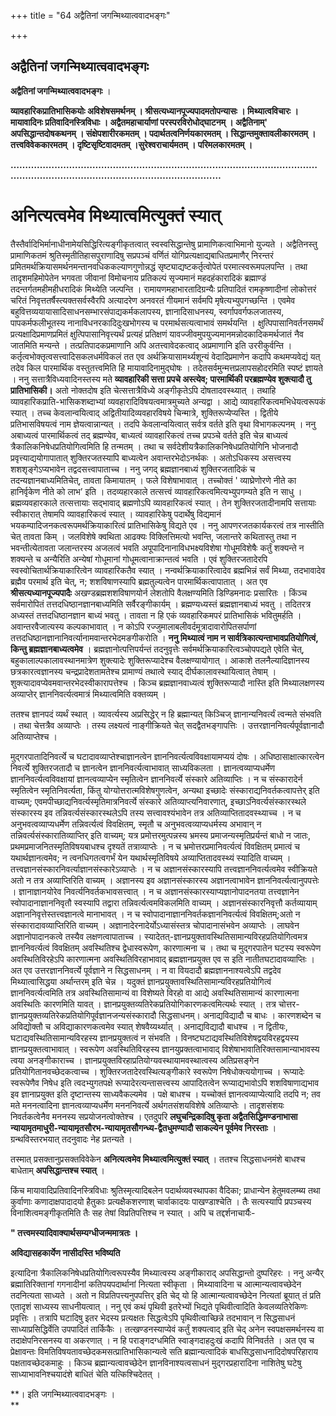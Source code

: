 +++
title = "64 अद्वैतिनां जगन्मिथ्यात्ववादभङ्गः"

+++


## अद्वैतिनां जगन्मिथ्यात्ववादभङ्गः

**अद्वैतिनां जगन्मिथ्यात्ववादभङ्गः** ।

**व्यावहारिकप्रातिभासिकयोः अविशेषसमर्थनम् । श्रीसत्यध्यानपूज्यपादमतोपन्यासः । मिथ्यात्वविचारः । मायावादिनः प्रतिवादिनस्त्रिविधाः । अद्वैतमहाचार्याणां परस्परविरोधोद्घाटनम् । अद्वैतिनाम्' अपसिद्धान्तदोषकथनम् । संक्षेपशारीरकमतम् । पदार्थतत्वनिर्णयकारमतम् । सिद्धान्तमुक्तावलीकारमतम् । तत्त्वविवेककारमतम् । दृष्टिसृष्टिवादमतम् ।सुरेश्वराचार्यमतम् । परिमलकारमतम् ।**

**……………………………………………………………………………………………………………………………………………………………**

# अनित्यत्वमेव मिथ्यात्वमित्युक्तं स्यात्

तैस्तैर्वादिभिर्मानाधीनामेयसिद्धिरित्यङ्गीकृतत्वात् स्वस्वसिद्धान्तेषु प्रामाणिकत्वाभिमानो युज्यते । अद्वैतिनस्तु प्रामाणिकतमं श्रुतिस्मृतीतिहासपुराणादिषु सप्रपञ्चं वर्णितं योगिप्रत्यक्षाद्यबाधितप्रमाणैर् निरन्तरं प्रमितमर्थक्रियासमर्थनमन्तानवधिककल्याणगुणोन्नद्धं सृष्ट्याद्यष्टकर्तृत्वोपेतं परमात्स्वरूमपलपन्ति । तथा तादृशमहिमोपेतेन भगवता जीवानां विमोचनाय प्रतिकल्पं सृज्यमानं महदहंकारादिकं ब्रह्माण्डं तदन्तर्गतमहीमहीधरादिकं मिथ्येति जल्पन्ति । रामायणमहाभारतादिग्रन्यैः प्रतिपादितं रामकृष्णादीनां लोकोत्तरं चरितं निवृत्ततर्षैस्त्यक्तसर्वस्वैरपि अत्यादरेण अनवरतं गीयमानं सर्वमपि मृषेत्यभ्युपगच्छन्ति । एवमेव बहुवित्तव्ययायासादिसाधनसम्भारसंपाद्यकर्मकलापस्य, ज्ञानादिसाधनस्य, स्वर्गापवर्गफलजातस्य, पापकर्मफलीभूतस्य नानाविधनरकादिदुःखभोगस्य च परमार्थसत्यत्वाभावं समर्थयन्ति । क्षुत्पिपासानिवर्तनसमर्थं प्रत्यक्षादिप्रमाणप्रमितं क्षुत्पिपासानिवृत्त्यर्थं प्रत्यहं प्रतिक्षणं यावज्जीवमुपयुज्यमानमन्नोदकादिकमर्थजातं नैव जातमिति मन्यन्ते । तत्प्रतिपादकप्रमाणानि अपि अतत्त्वावेदकत्वाद् अप्रमाणानि इति उररीकुर्वन्ति । कर्तृत्वभोक्तृत्वसत्त्वादिसकलधर्मविकलं तत एव अर्थक्रियासामर्थ्यशून्यं वेदादिप्रमाणेन कदापि कथमप्यवेद्यं यत् तदेव किल पारमार्थिक वस्तुतत्त्वमिति हि मायावादिनामुद्घोषः । तदेतसर्वमुन्मत्तप्रलापसहोदरमिति स्पष्टं ज्ञायते । ननु सत्तात्रैविध्यवादिनस्तस्य मते **व्यावहारिकी सत्ता प्रपचे अस्त्येव; पारमार्थिकी परब्रह्मण्येव शुक्त्यादौ तु प्रातिभासिकी।** अतो नोक्तदोष इति चेत्सत्तात्रैविध्ये अङ्गीकृतेऽपि दोषतादवस्थ्यात् । तथाहि व्यावहारिकप्राति-भासिकशब्दाभ्यां व्यवहारादिविषयत्वमात्रमुच्यते अन्यद्वा । आद्ये व्यावहारिकत्वमभिधेयत्वरूपकं स्यात् । तच्च केवलान्वयित्वाद् अद्वितीयादिव्यवहारविषये चिन्मात्रे, शुक्तिरूप्येप्यस्ति । द्वितीये प्रतिभासविषयत्वं नाम ज्ञेयत्वान्नान्यत् । तदपि केवलान्वयित्वात् सर्वत्र वर्तते इति वृथा विभागकल्पनम् । ननु अबाध्यत्वं पारमार्थिकत्वं तद् ब्रह्मण्येव, बाध्यत्वं व्यावहारिकत्वं तच्च प्रपञ्चे वर्तते इति चेन्न बाध्यत्वं त्रैकालिकनिषेधप्रतियोगित्वमिति हि तन्मतम् । तथा च सर्वदेशीयत्रैकालिकनिषेधप्रतियोगिनि भोजनादौ प्रवृत्त्याद्ययोगापातात् शुक्तिरजतस्यापि बाध्यत्वेन अवान्तरभेदोऽनर्थकः । अतोऽधिकस्य असत्त्वस्य शशशृङ्गेऽप्यभावेन तद्वदसत्त्वापाताच्च । ननु जगद् ब्रह्मज्ञानबाध्यं शुक्तिरजतादिकं च तदन्यज्ञानबाध्यमितिचेत्, तावता किमायातम् । फले विशेषाभावात् । तच्चोक्तं ' व्याघ्रेणोरणे नीते का हानिर्वृकेण नीते को लाभ’ इति । तदव्यहारकाले तत्सत्त्वं व्यावहारिकत्वमित्यभ्युपगम्यते इति न साधु । ब्रह्मव्यवहारकाले तत्सत्तायाः सद्भावाद् ब्रह्मणोऽपि व्यावहारिकत्वं स्यात् । तेन शुक्तिरजतादीनामपि सत्तायाः स्वीकारात् तेषामपि व्यावहारिकत्वं स्यात् । व्यावहारिकेषु पदार्थेषु विद्यमानं भयकम्पादिजनकत्वरूपमर्थक्रियाकारित्वं प्रातिभासिकेषु विद्यते एव । ननु आपणरजतकार्यकरत्वं तत्र नास्तीति चेत् तावता किम् । जलविशेषे क्वथिता आढक्यः विक्लित्तिमत्यो भवन्ति, जलान्तरे कथितास्तु तथा न भवन्तीत्येतावता जलान्तरस्य अजलत्वं भवति अपूपादिनानाविधभक्ष्यविशेषा गोधूमविशेषैः कर्तुं शक्यन्ते न शक्यन्ते च अन्यैरिति अन्येषां गोधूमानां गोधूमत्वानाक्रान्तत्वं भवति । एवं शुक्तिरजतादेरपि स्वस्वोचितार्थक्रियाकारित्वेन व्यावहारिकतैव स्यात् । नन्वर्थक्रियाकारित्वादेव ब्रह्मभिन्नं सर्वं मिथ्या, तदभावादेव ब्रह्मैव परमार्थ इति चेत्, न; शशविषाणस्यापि ब्रह्मतुल्यत्वेन पारमार्थिकत्वापातात् । अत एव **श्रीसत्यध्यानपूज्यपादैः** अखण्डब्रह्मशशविषाणयोर्न लेशतोपि वैलक्षण्यमिति डिण्डिमनादः प्रसारितः । किंञ्च सर्वमारोपितं तत्तदधिष्ठानज्ञानबाध्यमिति सर्वैरङ्गीकार्यम् । ब्रह्मण्यध्यस्तं ब्रह्मज्ञानबाध्यं भवतु । तदितरत्र अध्यस्तं तत्तदधिष्ठानज्ञान बाध्यं भवतु । तावता न हि एकं व्यवहारिकमपरं प्रातिभासिकं भवितुमर्हति । अवान्तरवैजात्यस्य कल्पकाभावात् । न कोऽपि रज्जुमालाबलीवर्दमूत्रादावारोपितसर्पाणां तत्तदधिष्ठानज्ञानानिवर्त्यानामवान्तरभेदमङगीकरोति । **ननु मिथ्यात्वं नाम न सार्वत्रिकात्यन्ताभावप्रतियोगित्वं, किन्तु ब्रह्मज्ञानबाध्यत्वमेव** । ब्रह्मज्ञानोत्पत्तिपर्यन्तं तदनुवृत्तेः सर्वमर्थक्रियाकारित्वञ्चोपपद्यते एवेति चेत्, बहुकालाल्पकालावस्थानमात्रेण शुक्त्यादेः शुक्तिरूप्यादेश्च वैलक्षण्यायोगात् । आकाशे तलनैल्यादिज्ञानस्य छत्रकारत्वज्ञानस्य चन्द्रप्रादेशतामतेश्च प्रामाण्यं तथात्वे स्याद् दीर्घकालावस्थायित्वात् तेषाम् । शुक्त्यादावप्येवमवान्तरभेदस्वीकारापत्तेश्च । किञ्च ब्रह्मज्ञानवाध्यत्वं शुक्तिरूप्यादौ नास्ति इति मिथ्यालक्षणस्य अव्याप्तेर् ज्ञाननिवर्त्यत्वमात्रं मिथ्यात्वमिति वक्तव्यम् ।

ततश्च ज्ञानपदं व्यर्थं स्थात् । व्यावर्त्यस्य अप्रसिद्धेर् न हि ब्रह्मान्यत् किञ्चिज् ज्ञानान्यनिवर्त्यं त्वन्मते संभवति । तथा चेत्तत्रैव अव्याप्तेः । तस्य लक्ष्यत्वं नाङ्गीक्रियते चेत् सदद्वैतभङ्गापत्तिः । उत्तरज्ञाननिवर्त्यपूर्वज्ञानादौ अतिव्याप्तेश्च ।

मुद्गरपातादिनिवर्त्ये च घटादावव्याप्तेश्चाज्ञानत्वेन ज्ञाननिवर्त्यत्वविवक्षायामप्ययं दोषः । अधिष्ठासाक्षात्कारत्वेन निवर्त्ये शुक्तिरजतादौ च ज्ञानत्वेन ज्ञाननिवर्त्यत्वाभावात् साध्यविकलता । ज्ञानत्वव्याप्यधर्मेण ज्ञाननिवर्त्यत्वविवक्षायां ज्ञानत्वव्याप्येन स्मृतित्वेन ज्ञाननिवर्त्ये संस्कारे अतिव्याप्तिः । न च संस्कारादेर्न स्मृतित्वेन स्मृतिनिवर्त्यता, किंतु योग्योत्तरात्मविशेषगुणत्वेन, अन्यथा इच्छादेः संस्काराद्यनिवर्तकत्वापत्तेर् इति वाच्यम्; एवमपीच्छाद्यनिवर्त्यस्मृतिमात्रनिवर्त्ये संस्कारे अतिव्याप्त्यनिवारणात्, इच्छाऽनिवर्त्यसंस्कारस्थले संस्कारस्य इव तन्निवर्त्यसंस्कारस्थलेऽपि तस्य सत्त्वावश्यंभावेन तत्र अतिव्याप्तितादवस्थ्याच्च । न च अनुभवत्वव्याप्यधर्मेण तन्निवर्त्यत्वं विवक्षितम्, स्मृतौ च अनुभवत्वव्याप्यधर्मस्य अभावान् न तन्निवर्त्यसंस्कारातिव्याप्तिर् इति वाच्यम्; यत्र प्रमोत्तरमुत्पन्नस्य भ्रमस्य प्रमाजन्यस्मृतिप्रर्यन्तं बाधो न जातः, प्रथमप्रमाजनितस्मृतिविषयबाधश्च दृश्यतें तत्राव्याप्तेः । न च भ्रमोत्तरप्रमानिवर्त्यत्वं विवक्षितम् प्रमात्वं च यथार्थज्ञानत्वमेव; न त्वनधिगतत्वगर्भं येन यथार्थस्मृतिविषये अव्याप्तितादवस्थ्यं स्यादिति वाच्यम् । तत्त्वज्ञानसंस्कारनिवर्त्याज्ञानसंस्कारेऽव्याप्तेः । न च अज्ञानसंस्कारस्यापि तत्त्वज्ञाननिवर्त्यत्वमेव स्वीक्रियते अतो न तत्र अव्याप्तिरिति वाच्यम् । अज्ञानस्य इव अज्ञानसंस्कारस्य अज्ञानत्वाभावेन ज्ञाननिवर्त्यत्वानुपपत्तेः । ज्ञानाज्ञानयोरेव निवर्त्यनिवर्तकभावसत्त्वात् । न च अज्ञानसंस्कारस्याप्यज्ञानोपादनतया तत्त्वज्ञानेन स्वोपादानाज्ञाननिवृतौ स्वस्यापि तद्वारा तन्निवर्त्यत्वमविकलमिति वाच्यम् । अज्ञानसंस्कारनिवृत्तौ कर्तव्यायाम् अज्ञाननिवृत्तेस्तत्त्वज्ञानत्वे मानाभावत् । न च स्वोपादानाज्ञाननिवर्तकज्ञाननिवर्त्यत्वं विवक्षितम्;अतो न संस्कारादावव्याप्तिरिति वाच्यम् । अज्ञानादेरनादेर्योऽध्यासंस्तत्र चोपादानासंभवेन अव्याप्तेः । लाघवेन अज्ञानोपादानकत्वे तस्यैव लक्षणत्वापाताच्च । स्यादेतत्-ज्ञानप्रयुक्तावस्थितिसामान्यविरहप्रतियोगित्वमत्र ज्ञाननिवर्त्यत्वं विवक्षितम् अवस्थितिश्च द्वेधास्वरूपेण, कारणात्मना च । तथा च मुद्गरपातेन घटस्य स्वरूपेण अवस्थितिविरहेऽपि कारणात्मना अवस्थितिविरहाभावाद् ब्रह्मज्ञानप्रयुक्त एव स इति नातीतघटादावव्याप्तिः । अत एव उत्तरज्ञाननिवर्त्ये पूर्वज्ञाने न सिद्धसाधनम् । न वा वियदादौ ब्रह्मज्ञाननाश्यत्वेऽपि तद्वदेव मिथ्यात्वासिद्धया अर्थान्तरम् इति चेन्न । यदुक्तं ज्ञानप्रयुक्तावस्थितिसामान्यविरहप्रतियोगित्वं ज्ञाननिवर्त्यत्वमिति तत्र अवस्थितिसामान्यं वा विशेष्यते विरहो वा आद्ये अवस्थितिसामान्यं कारणात्मना अवस्थितिः कारणमिति यावत् । ज्ञानप्रयुक्तव्यतिरेकप्रतियोगिकारणकत्वमित्यर्थः स्यात् । तत्र चोत्तर-ज्ञानप्रयुक्तव्यतिरेकप्रतियोगिपूर्वज्ञानजन्यसंस्कारादौ सिद्धसाधनम्। अनाद्यविद्यादौ च बाधः । कारणशब्देन च अविद्योक्तौ च अविद्याकारणकत्वमेव स्यात् शेषवैय्यर्थ्यात् । अनाद्यविद्यादौ बाधश्च । न द्वितीयः, घटाद्यवस्थितिसामान्यविरहस्य ज्ञानप्रयुक्तत्वं न संभवति । विनष्टघटाद्यवस्थितिविशेषद्वयविरहद्वयस्य ज्ञानप्रयुक्तत्वाभावात् । स्वरूपेण अवस्थितिविरहस्य ज्ञानयुप्रक्तत्वाभावाद् विशेषाभावातिरिक्तसामान्याभावस्य त्वया अनङ्गीकाराच्च । ज्ञानप्रयुक्तविरहाप्रतियोग्यवस्थायामवस्थात्वस्य अतिप्रसङ्गेन प्रतियोगितानवच्छेदकत्वाच्च । शुक्तिरजतादेरवस्थित्यङ्गीकारे स्वरूपेण निषेधोक्त्ययोगाच्च । रूप्यादेः स्वरूपेणैव निषेध इति त्वदभ्युगतपक्षे रूप्यादेरत्यन्तासत्त्वस्य आपादितत्वेन रूप्याद्यभावोऽपि शशविषाणाद्यभाव इव ज्ञानाप्रयुक्त इति दृष्टान्तस्य साध्यवैकल्यमेव । पक्षे बाधश्च । यच्चोक्तं ज्ञानत्वव्याप्येत्यादि तदपि न; तव मते मननत्वादिना ज्ञानत्वव्याप्यधर्मेण मनननिवर्त्ये अर्थगतसंशयविशेषे अतिव्याप्तेः । तादृशसंशयः निवर्तकत्वेनैव मननस्य सप्रयोजनत्वोक्तेश्च । एतदुपरि **लघुचन्द्रिकादिषु कृता अद्वैतसिद्धिमण्डनाभासा न्यायामृतमाधुरी-न्यायामृतसौरभ-न्यायामृतसौगन्ध्य-द्वैतधुमण्यादौ साकल्येन पूर्वमेव निरस्ताः** । ग्रन्थविस्तरभयात् तदनुवादः नेह प्रतन्यते ।

तस्मात् प्रसक्तानुप्रसक्तविवेकेन **अनित्यत्वमेव मिथ्यात्वमित्युक्तं स्यात्** । ततश्च सिद्धसाधनमंशे बाधश्च बाधेताम् **अपसिद्धान्तश्च स्यात्** ।

किंच मायावादिप्रतिवादिनस्त्रिविधाः श्रुतिस्मृत्यादिबलेन पदार्थव्यवस्थापका वैदिका; प्राधान्येन हेतुमवलम्ब्य तथा कुर्वाणाः कणादाक्षपादादयो हैतुकाः प्रत्यक्षैकशरणाश् चार्वाकादयः पाखण्डाश्चेति । तैः सत्यस्यापि प्रपञ्चस्य विनाशित्वमङ्गीकृतमिति तैः सह तेषां विप्रतिपत्तिश्च न स्यात् । अपि च तद्दर्शनाचार्यैः-

**" तत्त्वमस्यादिवाक्यार्थसम्यग्धीजन्ममात्रतः ।**

**अविद्यासहकार्येण नासीदस्ति भविष्यति**

इत्यादिना त्रैकालिकनिषेधप्रतियोगित्वरूपस्यैव मिथ्यात्वस्य अङ्गीकाराद् अपसिद्धान्तो दुष्परिहरः । ननु अन्यैर् ब्रह्मातिरिक्तानां गगनादीनां कतिपयपदार्थानां नित्यता स्वीकृता । मिथ्यावादिना च आत्मान्यत्वावच्छेदेन तदनित्यता साध्यते । अतो न विप्रतिपत्त्यनुपपत्तिर् इति चेद् यो हि आत्मान्यत्वावच्छेदेन नित्यतां ब्रूयात् तं प्रति एतादृशं साध्यस्य साधनीयत्वात् । ननु एवं कथं पृथिवी इतरेभ्यों भिद्यते पृथिवीत्वादिति केवलव्यतिरेकिणः प्रवृत्तिः । तत्रापि घटादिषु इतर भेदस्य प्रत्यक्षतः सिद्धत्वेऽपि पृथिवीत्वाच्छिन्ने तदभावान् न सिद्धसाधनं साध्याप्रसिद्धिर्वेति उपपादितं तार्किकैः । तत्खण्डनस्याप्येवं कर्तुं शक्यत्वाद् इति चेद् अनेन स्वपक्षसमर्थनस्य वा तदाक्षेपनिरसनस्य वा अकरणात् । न हि पराङ्गदग्धमिति स्वाङ्गदाहदुःखं कदापि विनिवर्तते । अत एव च प्रेक्षावन्तः विमतिविषयतावच्छेदकमसत्प्रातिभासिकान्यत्वे सति ब्रह्मान्यत्वादिकं बाधसिद्धसाधनादिदोषपरिहाराय पक्षतावच्छेदकमाहुः । किञ्च ब्रह्मान्यत्वावच्छेदेन ज्ञानविनाश्यत्वसाधनं मुद्गरप्रहारादिना नाशितेषु घटेषु साध्याभावनिश्चयादंशे बाधितं चेति यत्किश्चिदेतत् ।

**। इति जगन्मिथ्यात्ववादभङ्गः ।  
**

